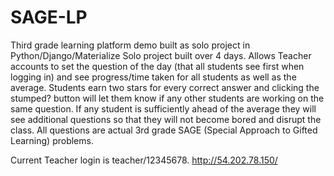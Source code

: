 # SAGE-LP
Third grade learning platform demo built as solo project in Python/Django/Materialize
Solo project built over 4 days.  Allows Teacher accounts to set the question of the day (that all students see first when logging in) and see 
progress/time taken for all students as well as the average.  Students earn two stars for every correct answer and clicking the stumped? button will
let them know if any other students are working on the same question.  If any student is sufficiently ahead of the average they will see additional 
questions so that they will not become bored and disrupt the class.  All questions are actual 3rd grade SAGE (Special Approach to Gifted Learning)
problems.

Current Teacher login is teacher/12345678.  http://54.202.78.150/

